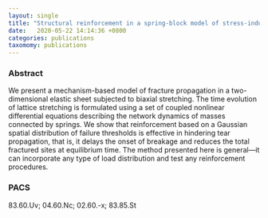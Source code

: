 ```yaml
---
layout: single
title: "Structural reinforcement in a spring-block model of stress-induced fracture propagation"
date:   2020-05-22 14:14:36 +0800
categories: publications
taxomomy: publications
---
```

### Abstract

We present a mechanism-based model of fracture propagation in a two-dimensional elastic sheet subjected to biaxial stretching. The time evolution of lattice stretching is formulated using a set of coupled nonlinear differential equations describing the network dynamics of masses connected by springs. We show that reinforcement based on a Gaussian spatial distribution of failure thresholds is effective in hindering tear propagation, that is, it delays the onset of breakage and reduces the total fractured sites at equilibrium time. The method presented here is general—it can incorporate any type of load distribution and test any reinforcement procedures.

### PACS
83.60.Uv; 04.60.Nc; 02.60.-x; 83.85.St